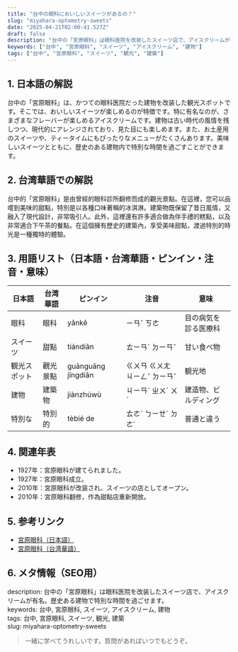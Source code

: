 ```yaml
---
title: "台中の眼科においしいスイーツがあるの？"
slug: "miyahara-optometry-sweets"
date: "2025-04-21T02:00:41.527Z"
draft: false
description: "台中の「宮原眼科」は眼科医院を改装したスイーツ店で、アイスクリームが有名。歴史ある建物で特別な時間を過ごせます。"
keywords: ["台中", "宮原眼科", "スイーツ", "アイスクリーム", "建物"]
tags: ["台中", "宮原眼科", "スイーツ", "観光", "建築"]
---
```


## 1. 日本語の解説  
台中の「宮原眼科」は、かつての眼科医院だった建物を改装した観光スポットです。そこでは、おいしいスイーツが楽しめるのが特徴です。特に有名なのが、さまざまなフレーバーが楽しめるアイスクリームです。建物は古い時代の風情を残しつつ、現代的にアレンジされており、見た目にも楽しめます。また、お土産用のスイーツや、ティータイムにもぴったりなメニューがたくさんあります。美味しいスイーツとともに、歴史のある建物内で特別な時間を過ごすことができます。

## 2. 台湾華語での解説  
台中的「宮原眼科」是由曾經的眼科診所翻修而成的觀光景點。在這裡，您可以品嚐到美味的甜點，特別是以各種口味著稱的冰淇淋。建築物既保留了昔日風情，又融入了現代設計，非常吸引人。此外，這裡還有許多適合做為伴手禮的糕點，以及非常適合下午茶的餐點。在這個擁有歷史的建築內，享受美味甜點，渡過特別的時光是一種獨特的體驗。

## 3. 用語リスト（日本語・台湾華語・ピンイン・注音・意味）  
| 日本語     | 台湾華語   | ピンイン | 注音      | 意味                    |
|------------|----------|--------|----------|-------------------------|
| 眼科       | 眼科      | yǎnkē | ㄧㄢˇ ㄎㄜ   | 目の病気を診る医療科    |
| スイーツ   | 甜點      | tiándiǎn | ㄊㄧㄢˊ ㄉㄧㄢˇ | 甘い食べ物               |
| 観光スポット | 觀光景點  | guānguāng jǐngdiǎn | ㄍㄨㄢ ㄍㄨㄤ ㄐㄧㄥˇ ㄉㄧㄢˇ | 観光地                   |
| 建物       | 建築物    | jiànzhúwù | ㄐㄧㄢˋ ㄓㄨˊ ㄨˋ   | 建造物、ビルディング    |
| 特別な     | 特別的    | tèbié de | ㄊㄜˋ ㄅㄧㄝˊ ㄉㄜ˙ | 普通と違う               |

## 4. 関連年表  
- 1927年：宮原眼科が建てられました。  
- 1927年：宮原眼科成立。  
- 2010年：宮原眼科が改装され、スイーツの店としてオープン。  
- 2010年：宮原眼科翻修，作為甜點店重新開放。  

## 5. 参考リンク  
- [宮原眼科（日本語）](https://www.japan.travel/ja)  
- [宮原眼科（台湾華語）](https://www.taiwan.net.tw)

## 6. メタ情報（SEO用）  
description: 台中の「宮原眼科」は眼科医院を改装したスイーツ店で、アイスクリームが有名。歴史ある建物で特別な時間を過ごせます。  
keywords: 台中, 宮原眼科, スイーツ, アイスクリーム, 建物  
tags: 台中, 宮原眼科, スイーツ, 観光, 建築  
slug: miyahara-optometry-sweets

> 一緒に学べてうれしいです。質問があればいつでもどうぞ。